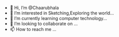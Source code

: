 - 👋 Hi, I’m @Chaarubhala
- 👀 I’m interested in Sketching,Exploring the world...
- 🌱 I’m currently learning computer technology...
- 💞️ I’m looking to collaborate on ...
- 📫 How to reach me ...

<!---
Chaarubhala/Chaarubhala is a ✨ special ✨ repository because its `README.md` (this file) appears on your GitHub profile.
You can click the Preview link to take a look at your changes.
--->

